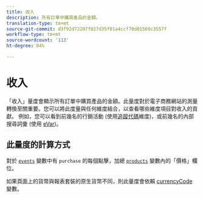 ```yaml
---
title: 收入
description: 所有訂單中購買產品的金額。
translation-type: tm+mt
source-git-commit: d3f92d72207f027d35f81a4ccf70d01569c3557f
workflow-type: tm+mt
source-wordcount: '113'
ht-degree: 84%

---
```



# 收入

「收入」量度會顯示所有訂單中購買產品的金額。此量度對於電子商務網站的測量轉換至關重要。您可以將此度量與任何維度結合，以查看哪些維度項目對收入的貢獻。 例如，您可以看到前幾名的行銷活動 (使用[追蹤代碼](../dimensions/tracking-code.md)維度)，或前幾名的內部搜尋詞彙 (使用 [eVar](../dimensions/evar.md))。

## 此量度的計算方式

對於 [`events`](/help/implement/vars/page-vars/events/event-purchase.md) 變數中有 `purchase` 的每個點擊，加總 [`products`](/help/implement/vars/page-vars/products.md) 變數內的「價格」欄位。

如果頁面上的貨幣與報表套裝的原生貨幣不同，則此量度會依賴 [currencyCode](/help/implement/vars/config-vars/currencycode.md) 變數。
